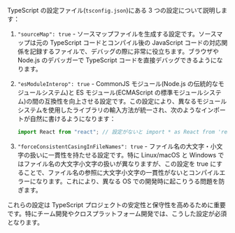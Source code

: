 TypeScript の設定ファイル(`tsconfig.json`)にある 3 つの設定について説明します：

1. `"sourceMap": true` - ソースマップファイルを生成する設定です。ソースマップは元の TypeScript コードとコンパイル後の JavaScript コードの対応関係を記録するファイルで、デバッグの際に非常に役立ちます。ブラウザや Node.js のデバッガーで TypeScript コードを直接デバッグできるようになります。

2. `"esModuleInterop": true` - CommonJS モジュール(Node.js の伝統的なモジュールシステム)と ES モジュール(ECMAScript の標準モジュールシステム)の間の互換性を向上させる設定です。この設定により、異なるモジュールシステムを使用したライブラリの輸入方法が統一され、次のようなインポートが自然に書けるようになります：

   ```typescript
   import React from "react"; // 設定がないと import * as React from 'react'; と書く必要がある
   ```

3. `"forceConsistentCasingInFileNames": true` - ファイル名の大文字・小文字の扱いに一貫性を持たせる設定です。特に Linux/macOS と Windows ではファイル名の大文字小文字の扱いが異なりますが、この設定を true にすることで、ファイル名の参照に大文字小文字の一貫性がないとコンパイルエラーになります。これにより、異なる OS での開発時に起こりうる問題を防ぎます。

これらの設定は TypeScript プロジェクトの安定性と保守性を高めるために重要です。特にチーム開発やクロスプラットフォーム開発では、こうした設定が必須となります。
